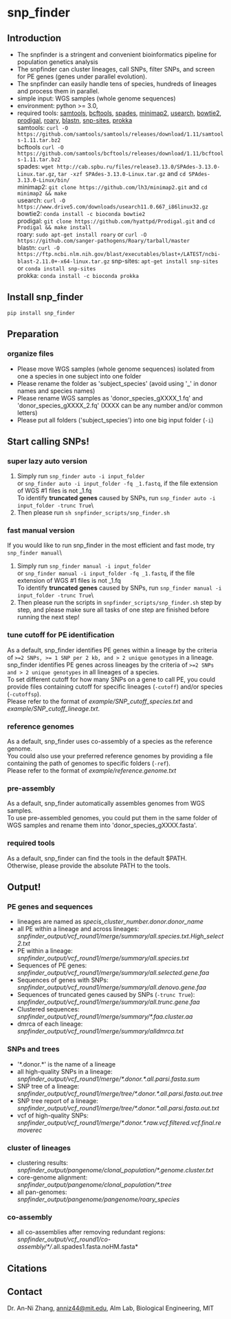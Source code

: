 # snp_finder
## Introduction
* The snpfinder is a stringent and convenient bioinformatics pipeline for population genetics analysis
* The snpfinder can cluster lineages, call SNPs, filter SNPs, and screen for PE genes (genes under parallel evolution). 
* The snpfinder can easily handle tens of species, hundreds of lineages and process them in parallel. 
* simple input: WGS samples (whole genome sequences)
* environment: python >= 3.0, 
* required tools: [samtools](https://github.com/samtools/samtools/releases/tag/1.11), [bcftools](https://github.com/samtools/bcftools/releases/tag/1.11), [spades](http://cab.spbu.ru/files/release3.13.0/manual.html#sec2.1), [minimap2](https://github.com/lh3/minimap2), [usearch](https://www.drive5.com/usearch/download.html), [bowtie2](https://anaconda.org/bioconda/bowtie2), [prodigal](https://github.com/hyattpd/Prodigal), [roary](https://sanger-pathogens.github.io/Roary/), [blastn](https://ftp.ncbi.nlm.nih.gov/blast/executables/blast+/LATEST/), [snp-sites](https://github.com/sanger-pathogens/snp-sites), [prokka](https://anaconda.org/bioconda/prokka)\
samtools: `curl -O https://github.com/samtools/samtools/releases/download/1.11/samtools-1.11.tar.bz2`\
bcftools `curl -O https://github.com/samtools/bcftools/releases/download/1.11/bcftools-1.11.tar.bz2`\
spades: `wget http://cab.spbu.ru/files/release3.13.0/SPAdes-3.13.0-Linux.tar.gz`, `tar -xzf SPAdes-3.13.0-Linux.tar.gz` and `cd SPAdes-3.13.0-Linux/bin/`\
minimap2: `git clone https://github.com/lh3/minimap2.git` and `cd minimap2 && make`\
usearch: `curl -O https://www.drive5.com/downloads/usearch11.0.667_i86linux32.gz`\
bowtie2: `conda install -c bioconda bowtie2`\
prodigal: `git clone https://github.com/hyattpd/Prodigal.git` and `cd Prodigal && make install`\
roary: `sudo apt-get install roary` or `curl -O https://github.com/sanger-pathogens/Roary/tarball/master`\
blastn: `curl -O https://ftp.ncbi.nlm.nih.gov/blast/executables/blast+/LATEST/ncbi-blast-2.11.0+-x64-linux.tar.gz`
snp-sites: `apt-get install snp-sites` or `conda install snp-sites`\
prokka: `conda install -c bioconda prokka`
## Install snp_finder
`pip install snp_finder`

## Preparation
### organize files
* Please move WGS samples (whole genome sequences) isolated from one a species in one subject into one folder
* Please rename the folder as 'subject_species' (avoid using '_' in donor names and species names)
* Please rename WGS samples as 'donor_species_gXXXX_1.fq' and 'donor_species_gXXXX_2.fq' (XXXX can be any number and/or common letters)
* Please put all folders ('subject_species') into one big input folder (`-i`)

## Start calling SNPs!
### super lazy auto version
1. Simply run `snp_finder auto -i input_folder`\
or `snp_finder auto -i input_folder -fq _1.fastq`, if the file extension of WGS #1 files is not _1.fq\
To identify **truncated genes** caused by SNPs, run `snp_finder auto -i input_folder -trunc True`\
2. Then please run `sh snpfinder_scripts/snp_finder.sh`
### fast manual version
If you would like to run snp_finder in the most efficient and fast mode, try `snp_finder manual`\
1. Simply run `snp_finder manual -i input_folder`\
or `snp_finder manual -i input_folder -fq _1.fastq`, if the file extension of WGS #1 files is not _1.fq\
To identify **truncated genes** caused by SNPs, run `snp_finder manual -i input_folder -trunc True`\
2. Then please run the scripts in `snpfinder_scripts/snp_finder.sh` step by step, and please make sure all tasks of one step are finished before running the next step!
### tune cutoff for PE identification
As a default, snp_finder identifies PE genes within a lineage by the criteria of `>=2 SNPs, >= 1 SNP per 2 kb, and > 2 unique genotypes` in a lineage.\
snp_finder identifies PE genes across lineages by the criteria of `>=2 SNPs and > 2 unique genotypes` in all lineages of a species.\
To set different cutoff for how many SNPs on a gene to call PE, you could provide files containing cutoff for specific lineages (`-cutoff`) and/or species (`-cutoffsp`).\
Please refer to the format of *example/SNP_cutoff_species.txt* and *example/SNP_cutoff_lineage.txt*.
### reference genomes
As a default, snp_finder uses co-assembly of a species as the reference genome.\
You could also use your preferred reference genomes by providing a file containing the path of genomes to specific folders (`-ref`).\
Please refer to the format of *example/reference.genome.txt*
### pre-assembly
As a default, snp_finder automatically assembles genomes from WGS samples.\
To use pre-assembled genomes, you could put them in the same folder of WGS samples and rename them into 'donor_species_gXXXX.fasta'.
### required tools
As a default, snp_finder can find the tools in the default $PATH.\
Otherwise, please provide the absolute PATH to the tools.

## Output!
### PE genes and sequences
* lineages are named as *specis_cluster_number.donor.donor_name*
* all PE within a lineage and across lineages: *snpfinder_output/vcf_round1/merge/summary/all.species.txt.High_select2.txt*
* PE within a lineage: *snpfinder_output/vcf_round1/merge/summary/all.species.txt*
* Sequences of PE genes: *snpfinder_output/vcf_round1/merge/summary/all.selected.gene.faa*
* Sequences of genes with SNPs: *snpfinder_output/vcf_round1/merge/summary/all.denovo.gene.faa*
* Sequences of truncated genes caused by SNPs (`-trunc True`): *snpfinder_output/vcf_round1/merge/summary/all.trunc.gene.faa*
* Clustered sequences: *snpfinder_output/vcf_round1/merge/summary/\*.faa.cluster.aa*
* dmrca of each lineage: *snpfinder_output/vcf_round1/merge/summary/alldmrca.txt*
### SNPs and trees
* '\*.donor.\*' is the name of a lineage
* all high-quality SNPs in a lineage: *snpfinder_output/vcf_round1/merge/\*.donor.\*.all.parsi.fasta.sum*
* SNP tree of a lineage: *snpfinder_output/vcf_round1/merge/tree/\*.donor.\*.all.parsi.fasta.out.tree*
* SNP tree report of a lineage: *snpfinder_output/vcf_round1/merge/tree/\*.donor.\*.all.parsi.fasta.out.txt*
* vcf of high-quality SNPs: *snpfinder_output/vcf_round1/merge/\*.donor.\*.raw.vcf.filtered.vcf.final.removerec*
### cluster of lineages
* clustering results: *snpfinder_output/pangenome/clonal_population/\*.genome.cluster.txt*
* core-genome alignment: *snpfinder_output/pangenome/clonal_population/\*.tree*
* all pan-genomes: *snpfinder_output/pangenome/pangenome/roary_species*
### co-assembly
* all co-assemblies after removing redundant regions: *snpfinder_output/vcf_round1/co-assembly/\*/*.all.spades1.fasta.noHM.fasta*

## Citations

## Contact
Dr. An-Ni Zhang, anniz44@mit.edu, Alm Lab, Biological Engineering, MIT
